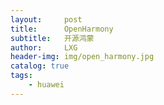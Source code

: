 ```yaml
---
layout:     post
title:      OpenHarmony
subtitle:   开源鸿蒙
author:     LXG
header-img: img/open_harmony.jpg
catalog: true
tags:
    - huawei
---
```



